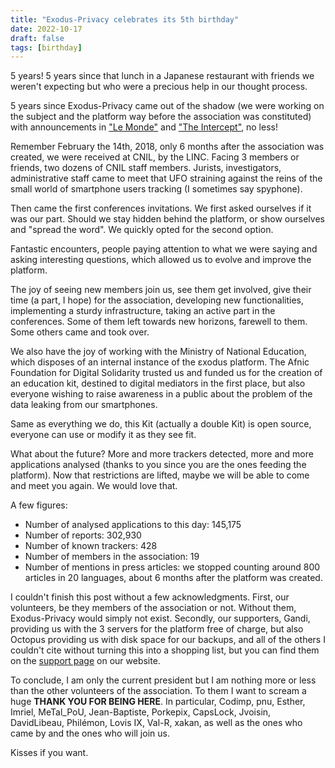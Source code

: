 ```yaml
---
title: "Exodus-Privacy celebrates its 5th birthday"
date: 2022-10-17
draft: false
tags: [birthday]
---
```


5 years! 5 years since that lunch in a Japanese restaurant with friends we weren't expecting but who were a precious help in our thought process.

5 years since Exodus-Privacy came out of the shadow (we were working on the subject and the platform way before the association was constituted) with announcements in ["Le Monde"](https://www.lemonde.fr/) and ["The Intercept"](https://theintercept.com/), no less!

Remember February the 14th, 2018, only 6 months after the association was created, we were received at CNIL, by the LINC. Facing 3 members or friends, two dozens of CNIL staff members. Jurists, investigators, administrative staff came to meet that UFO straining against the reins of the small world of smartphone users tracking (I sometimes say spyphone).

Then came the first conferences invitations. We first asked ourselves if it was our part. Should we stay hidden behind the platform, or show ourselves and "spread the word". We quickly opted for the second option.

Fantastic encounters, people paying attention to what we were saying and asking interesting questions, which allowed us to evolve and improve the platform.

The joy of seeing new members join us, see them get involved, give their time (a part, I hope) for the association, developing new functionalities, implementing a sturdy infrastructure, taking an active part in the conferences. Some of them left towards new horizons, farewell to them. Some others came and took over.

We also have the joy of working with the Ministry of National Education, which disposes of an internal instance of the εxodus platform.
The Afnic Foundation for Digital Solidarity trusted us and funded us for the creation of an education kit, destined to digital mediators in the first place, but also everyone wishing to raise awareness in a public about the problem of the data leaking from our smartphones.

Same as everything we do, this Kit (actually a double Kit) is open source, everyone can use or modify it as they see fit.

What about the future? More and more trackers detected, more and more applications analysed (thanks to you since you are the ones feeding the platform). Now that restrictions are lifted, maybe we will be able to come and meet you again. We would love that.

A few figures:

* Number of analysed applications to this day: 145,175
* Number of reports: 302,930
* Number of known trackers: 428
* Number of members in the association: 19
* Number of mentions in press articles: we stopped counting around 800 articles in 20 languages, about 6 months after the platform was created.

I couldn't finish this post without a few acknowledgments. First, our volunteers, be they members of the association or not. Without them, Exodus-Privacy would simply not exist. Secondly, our supporters, Gandi, providing us with the 3 servers for the platform free of charge, but also Octopus providing us with disk space for our backups, and all of the others I couldn't cite without turning this into a shopping list, but you can find them on the [support page](https://exodus-privacy.eu.org/en/page/supporters/) on our website.

To conclude, I am only the current president but I am nothing more or less than the other volunteers of the association. To them I want to scream a huge **THANK YOU FOR BEING HERE**. In particular, Codimp, pnu, Esther, Imriel, MeTal_PoU, Jean-Baptiste, Porkepix, CapsLock, Jvoisin, DavidLibeau, Philémon, Lovis IX, Val-R, xakan, as well as the ones who came by and the ones who will join us.

Kisses if you want.

